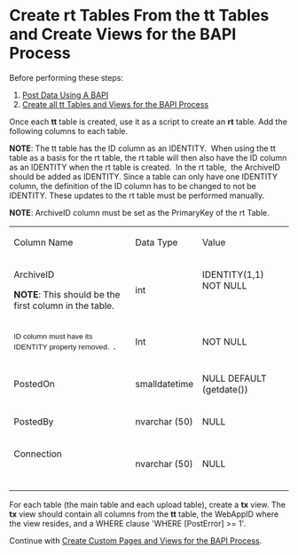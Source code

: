 # Create rt Tables From the tt Tables and Create Views for the BAPI Process

Before performing these steps:

1.  [Post Data Using A
    BAPI](../../../Platform/Integrate/Use_Cases/Post_Data_Using_a_BAPI.htm)
2.  [Create all tt Tables and Views for the BAPI
    Process](Create_tt_Tables_and_Views_for_the_BAP_Process.htm)

Once each **tt** table is created, use it as a script to create an
**rt** table. Add the following columns to each table.

<span style="font-weight: bold;">NOTE</span>: The tt table has the ID
column as an IDENTITY.  When using the tt table as a basis for the rt
table, the rt table will then also have the ID column as an IDENTITY
when the rt table is created.  In the rt table, <span> </span>the
ArchiveID should be added as IDENTITY. Since a table can only have one
IDENTITY column, the definition of the ID column has to be changed to
not be IDENTITY. These updates to the rt table must be performed
manually.

<span style="font-weight: bold;">NOTE</span>: ArchiveID column must be
set as the PrimaryKey of the rt Table.

<table>
<tbody>
<tr class="odd">
<td><p>Column Name</p></td>
<td><p>Data Type</p></td>
<td><p>Value</p></td>
</tr>
<tr class="even">
<td><p>ArchiveID</p>
<p><strong>NOTE</strong>: This should be the first column in the table.</p></td>
<td><p>int</p></td>
<td><p>IDENTITY(1,1) NOT NULL</p>
<p> </p></td>
</tr>
<tr class="odd">
<td><p><span style="font-size: 10.0pt;font-family: Arial, sans-serif;">ID column must have its IDENTITY property removed.</span><span style="font-size: 8.0pt;font-family: Arial, sans-serif;"> </span> .</p></td>
<td><p>Int</p></td>
<td><p>NOT NULL</p></td>
</tr>
<tr class="even">
<td><p>PostedOn</p></td>
<td><p>smalldatetime</p></td>
<td><p>NULL DEFAULT (getdate())</p></td>
</tr>
<tr class="odd">
<td><p>PostedBy</p></td>
<td><p>nvarchar (50)</p></td>
<td><p>NULL</p></td>
</tr>
<tr class="even">
<td><p>Connection</p>
<p> </p></td>
<td><p>nvarchar (50)</p></td>
<td><p>NULL</p></td>
</tr>
</tbody>
</table>

For each table (the main table and each upload table), create a **tx**
view. The **tx** view should contain all columns from the **tt** table,
the WebAppID where the view resides, and a WHERE clause 'WHERE
\[PostError\] \>= 1'.

Continue with [Create Custom Pages and Views for the BAPI
Process](Create_Custom_Pages_and_Views_for_the_BAPI_Process.htm).
